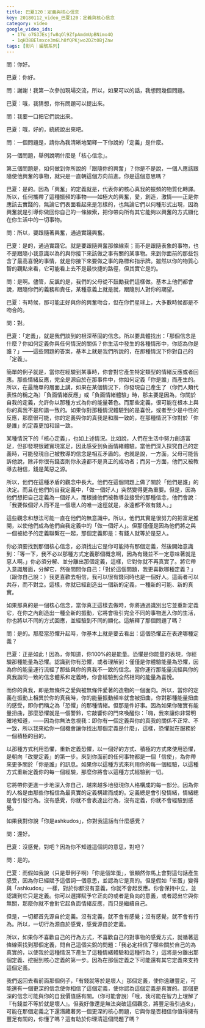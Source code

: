 ```yaml
---
title: 巴夏120：定義與核心信念
key: 20180112_video_巴夏120：定義與核心信念
category: video
google_video_ids:
  - 17u_o7G3JEsjfw8qOl9ZfpAmdmUpBNimo4Q
  - 1qH38BElmxce3m6Lh8fQPKjwo2DZt0BjZnw
tags: [影片｜編號系列]
---
```


問：你好。

巴夏：你好。

問：謝謝！我第一次參加現場交流，所以，如果可以的話，我想問幾個問題。

巴夏：哦，我猜想，你有問題可以提出來。

問：我要一口把它們說出來。

巴夏：哦，好的，統統說出來吧。

問：一個問題是，請你為我清晰地闡釋一下你說的「定義」是什麼。

另一個問題，舉例說明什麼是「核心信念」。

第三個問題是，如何做到你所說的「跟隨你的興奮」？你是不是說，一個人應該跟隨使他興奮的事物，就只是一直朝這個方向前進。你是這個意思嗎？

巴夏：是的。因為「興奮」的定義就是，代表你的核心真我的振頻的物質化轉譯。所以，任何攜帶了這種振頻的事物——如極大的興奮，愛，創造，激情——正是你應該去實踐的，無論它們表面看起來是怎樣的，也無論它們以何種形式出現，因為興奮就是引導你做回你自己的一條線索，把你帶向所有其它能夠以興奮的方式顯化在你生活中的一切事物。

問：所以，要跟隨著興奮，通過實踐興奮。

巴夏：是的，通過實踐它。就是要跟隨興奮那條線索；而不是跟隨表象的事物，也不是跟隨小我意識以為的與你接下來該做之事有關的某事物。來到你面前的那些包含了最高喜悅的事情，就是你接下來要做之事的路標和指示牌。雖然以你的物質心智的觀點來看，它可能看上去不是最快捷的路徑，但其實它是的。

問：是啊。儘管，反諷的是，我們的父母從不鼓勵我們這樣做。基本上他們都會說，跟隨你們的義務和責任，某種意義上就是就，跟隨別人對你的期望。

巴夏：有時候，那可能正好與你的興奮吻合，但在你們星球上，大多數時候都是不吻合的。

問：對。

巴夏：「定義」，就是我們談到的根深蒂固的信念。所以要具體找出：「那個信念是什麼？你如何定義你與任何情況的關係？你生活中發生的各種情形中，你認為你是誰？」——這些問題的答案，基本上就是我們所說的，在那種情況下你對自己的「定義」。

簡單的例子就是，當你在經驗到某事時，你會對它產生特定類型的情緒反應或者回應。那些情緒反應，完全是源自於在那事件中，你如何定義「你是誰」而產生的。所以，在最簡單的層面上講，如果在某個情況下，你發現自己產生了（你們人類代表性的稱之為）「負面情緒反應」或「負面情緒體驗」時，那主要是因為，你關於自我的定義，允許你以那種方式為你的能量著色。而那些定義，很可能在根本上與你的真我不是和諧一致的。如果你對那種情況體驗到的是喜悅，或者至少是中性的反應，那麼很可能，你的定義與你的真我是和諧一致的，在那種情況下你對於「你是誰」的定義更加和諧一致。

某種情況下的「核心定義」，也如上述情況。比如說，人們在生活中努力創造富足，但卻發現很難實現富足，因此感受到負面情緒體驗。當他們深入探究自己的定義時，可能發現自己被教導的信念是相互矛盾的。也就是說，一方面，父母可能告訴他說，除非你很有錢否則你永遠都不是真正的成功者；而另一方面，他們又被教導去相信，錢是萬惡之源。

所以，他們在這種矛盾的觀念中長大。他們在這個問題上做了關於「他們是誰」的決定。而且在他們的自我定義中，「做一個好人」突然變得更為重要。但是，因為他們想把自己定義為一個好人，而根據他們被教導並接受的那種信念，他們會說：「我要做個好人而不是一個壞人的唯一途徑就是，永遠都不做有錢人。」

這些觀念和想法可能一直在他們的無意識中。所以，他們其實是很努力的把富足推開，以使他們成為他們自我定義中的「做一個好人」。但那僅僅是因為他們將之與一個被給予的定義聯繫在一起，那個定義即是：有錢人就等於是惡人。

你必須要找到那個核心信念，必須找出它是你可能持有那個定義，然後開始意識到：「等一下，我不必以那種方式定義那個概念啊，因為有錢並不一定意味著就是惡人啊。」你必須分解、並分離出那個定義，這樣，它對你就不再真實了。將它帶入意識層面，分解它，然後問問你自己：「對於這個問題，我更喜歡哪種定義？」（跟你自己說：）我更喜歡去相信，我可以很有錢同時也是一個好人。這兩者可以共存，而不對立。這樣，你就已經創造出一個新的定義，一種新的可能、新的真實。

如果那真的是一個核心信念，當你真正這樣去做時，你將通過識別出它並重新定義它，在你之內創造出一種全新的振動，它將會吸引完全不同的事物進入你的生活，你也將以不同的方式回應，並經驗到不同的顯化。這解釋了那個問題了嗎？

問：是的。那麼當恐懼升起時，你基本上就是要去看出：這個恐懼正在表達哪種定義？

巴夏：正是如此！因為，你知道，你100%的是能量。恐懼是你能量的表現，你經驗那種能量為恐懼。認識到你有恐懼，或者理解到：僅僅是你體驗能量為恐懼，因為你的能量運行流經了那些與你的真我不一致的信念。當你運行那能量流經與你的真我諧同一致的信念體系和定義時，你會經驗到全然相同的能量為喜悅。

而你的真我，即是無條件之愛與被無條件愛著的造物的一個面向。所以，當你的定義在振動上相異於你的真我時，你的能量振動頻率就會被扭曲，你對那種能量扭曲的感受，即你們稱之為「恐懼」的那種情緒。但那是件好事。因為如果你確實有能量扭曲，那麼恐懼就是一個警鈴，它敲響你的門來喚醒你：「嗨，我來讓你非常明確地知道，——因為你無法忽視我：即你有一個定義與你的真我的關係不正常、不一致，所以我來給你一個機會讓你找出那個定義是什麼」，這樣，恐懼就在服務於一個積極的目的。

以那種方式利用恐懼，重新定義恐懼，以一個好的方式、積極的方式來使用恐懼，是朝向「改變定義」的第一步。來到你面前的任何事物都是一個「信使」，為你帶來更多關於「你是誰」的訊息。如果你以這種方式來利用你的每一個經驗，以這種方式重新定義你的每一個經驗，那麼你將會以這種方式經驗到一切。

它將帶你更進一步地深入你自己，越來越多地發現你人格構成的每一部分。因為你的人格是由那些你相信為最真實的定義構建而成的。定義總是會引發情緒，情緒總是會引發行為。沒有感覺，你就不會表達出行為，沒有定義，你就不會經驗到感覺。

如果我對你說「你是ashkudos」，你對我這話有什麼感覺？

問：還好。

巴夏：沒感覺，對吧？因為你不知道這個詞的意思，對吧？

問：是的。

巴夏：而假如我說（只是舉例子啊）「你是個笨蛋」，很顯然你馬上會對這句話產生感受，因為你已經賦予這個詞一個意思，並認為它是真的。但是假如「笨蛋」變得與「ashkudos」一樣，對於你都沒有意義，你就不會起反應。你會保持中立，並認識到它只是定義。你可以選擇賦予它正向的或者是負向的意義，或者認出它與你無關，那麼你就不會對它起負面情緒反應，而只是繼續自己。

但是，一切都首先源自於定義。沒有定義，就不會有感覺；沒有感覺，就不會有行為。所以，一切行為源自於感覺，感覺源自於定義。

所以，如果你不喜歡自己的行為方式，不喜歡自己的對事物的感覺方式，就循著這條線索找到那個定義，問自己這個尖銳的問題：「我必定相信了哪些關於自己的為真實的，以使我於這種情況下產生了這種情緒體驗和這種行為？」這將是分離出那個定義、挖掘到核心定義的第一步。因為在那個定義之下可能還有其它定義來支持這個定義。

我們返回去看前面那個例子，「有錢就等於是壞人」那個定義，使你遠離豐足，可能還有一個更深的信念使你相信了這個定義，使你認為這個定義是真實的。那個更深的信念可能與你的自我價值感有關。（你可能會說）「哦，我可能在智力上理解了『有錢並不等於就是壞人』。但我好像還是無法突破這個觀念，將豐足吸引過來」，可能在那個定義之下還潛藏著另一個更深的核心問題，它與你是否相信你值得擁有豐足有關的，你懂了嗎？這有助於你理清這個問題了嗎？

